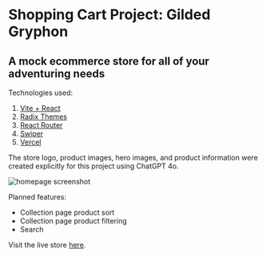 # Shopping Cart Project: Gilded Gryphon

## A mock ecommerce store for all of your adventuring needs

Technologies used:

1. [Vite + React](https://vitejs.dev/guide/)
2. [Radix Themes](https://www.radix-ui.com/)
3. [React Router](https://reactrouter.com/en/main)
4. [Swiper](https://swiperjs.com/)
5. [Vercel](https://vercel.com/)

The store logo, product images, hero images, and product information were created explicitly for this project using ChatGPT 4o.

![homepage screenshot](public/images/readme-images/homepage-screenshot.png)

Planned features:

- Collection page product sort
- Collection page product filtering
- Search

Visit the live store [here](https://top-shopping-cart-jacobgiordanos-projects.vercel.app/).
